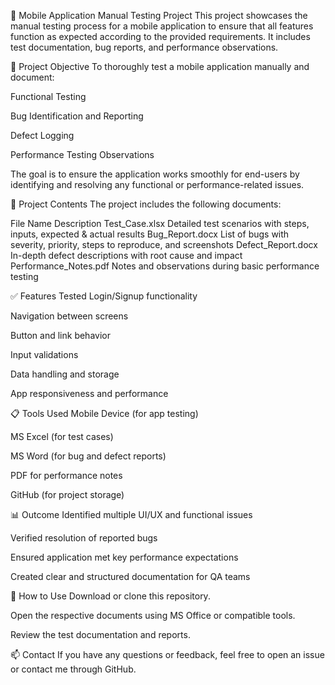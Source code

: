 📱 Mobile Application Manual Testing Project
This project showcases the manual testing process for a mobile application to ensure that all features function as expected according to the provided requirements. It includes test documentation, bug reports, and performance observations.

🧪 Project Objective
To thoroughly test a mobile application manually and document:

Functional Testing

Bug Identification and Reporting

Defect Logging

Performance Testing Observations

The goal is to ensure the application works smoothly for end-users by identifying and resolving any functional or performance-related issues.

📂 Project Contents
The project includes the following documents:

File Name	Description
Test_Case.xlsx	Detailed test scenarios with steps, inputs, expected & actual results
Bug_Report.docx	List of bugs with severity, priority, steps to reproduce, and screenshots
Defect_Report.docx	In-depth defect descriptions with root cause and impact
Performance_Notes.pdf	Notes and observations during basic performance testing

✅ Features Tested
Login/Signup functionality

Navigation between screens

Button and link behavior

Input validations

Data handling and storage

App responsiveness and performance

📋 Tools Used
Mobile Device (for app testing)

MS Excel (for test cases)

MS Word (for bug and defect reports)

PDF for performance notes

GitHub (for project storage)

📊 Outcome
Identified multiple UI/UX and functional issues

Verified resolution of reported bugs

Ensured application met key performance expectations

Created clear and structured documentation for QA teams

📎 How to Use
Download or clone this repository.

Open the respective documents using MS Office or compatible tools.

Review the test documentation and reports.

📫 Contact
If you have any questions or feedback, feel free to open an issue or contact me through GitHub.

